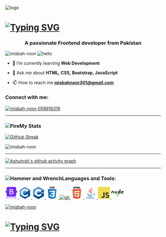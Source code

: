 ![logo](https://kaiz-in.com/wp-content/uploads/elementor/thumbs/Technology-LinkedIn-Cover-Banner-4-qm7lhvr4a1uwwh4z6dq6vfk4x3l7slydmd0k3jnomw.png)


<h1 align="left">
<a href="https://git.io/typing-svg"><img src="https://readme-typing-svg.demolab.com?font=Exo+2&weight=500&size=39&duration=2000&pause=1000&color=EE2B6E&width=780&height=60&lines=Hey!+I+am+Misbah+Noor!+;Frontend+Web+Developer.+.+.+💻" alt="Typing SVG" /></a>
</h1>

<h3 align="center">A passionate Frontend developer from Pakistan</h3>

<img align="right" alt="hello" width="400" src="https://user-images.githubusercontent.com/74038190/221352989-518609ab-b4d1-459e-929f-a08cd2bd9b3c.gif">
<p align="left"> <img src="https://komarev.com/ghpvc/?username=misbah-noor&label=Profile%20views&color=0e75b6&style=flat" alt="misbah-noor" /> </p>


- 🌱 I’m currently learning **Web Development**

- 💬 Ask me about **HTML, CSS, Bootstrap, JavaScript**

- 📫 How to reach me **misbahnoor301@gmail.com**

<h3 align="left"> Connect with me:</h3>
<p align="left">
<a href="https://linkedin.com/in/misbah-noor-058916316" target="blank"><img align="center" src="https://raw.githubusercontent.com/rahuldkjain/github-profile-readme-generator/master/src/images/icons/Social/linked-in-alt.svg" alt="misbah-noor-058916316" height="30" width="40" /></a>
</p>

---

<h3 align="left"><img src="https://raw.githubusercontent.com/Tarikul-Islam-Anik/Animated-Fluent-Emojis/master/Emojis/Travel%20and%20places/Fire.png" alt="Fire" width="25" height="25" />My Stats</h3>
<p><a href="https://git.io/streak-stats"><img src="https://streak-stats.demolab.com?user=misbah-noor&theme=neon" alt="GitHub Streak" /></a></p>
<p><img align="center" src="https://github-readme-stats.vercel.app/api/top-langs?username=misbah-noor&theme=radical&show_icons=true&locale=en&layout=compact" alt="misbah-noor" /></p>

---

[![Ashutosh's github activity graph](https://github-readme-activity-graph.vercel.app/graph?username=misbah-noor&bg_color=0d0c0c&color=a8f5f4&line=db0f7c&point=fdfcfc&area=true&hide_border=true)](https://github.com/ashutosh00710/github-readme-activity-graph)

---

<h3 align="left"><img src="https://raw.githubusercontent.com/Tarikul-Islam-Anik/Animated-Fluent-Emojis/master/Emojis/Objects/Hammer%20and%20Wrench.png" alt="Hammer and Wrench" width="25" height="25" />Languages and Tools:</h3>
<p align="left"> <a href="https://getbootstrap.com" target="_blank" rel="noreferrer"> <img src="https://raw.githubusercontent.com/devicons/devicon/master/icons/bootstrap/bootstrap-plain-wordmark.svg" alt="bootstrap" width="40" height="40"/> </a> <a href="https://www.cprogramming.com/" target="_blank" rel="noreferrer"> <img src="https://raw.githubusercontent.com/devicons/devicon/master/icons/c/c-original.svg" alt="c" width="40" height="40"/> </a> <a href="https://www.w3schools.com/cpp/" target="_blank" rel="noreferrer"> <img src="https://raw.githubusercontent.com/devicons/devicon/master/icons/cplusplus/cplusplus-original.svg" alt="cplusplus" width="40" height="40"/> </a> <a href="https://www.w3schools.com/css/" target="_blank" rel="noreferrer"> <img src="https://raw.githubusercontent.com/devicons/devicon/master/icons/css3/css3-original-wordmark.svg" alt="css3" width="40" height="40"/> </a> <a href="https://git-scm.com/" target="_blank" rel="noreferrer"> <img src="https://www.vectorlogo.zone/logos/git-scm/git-scm-icon.svg" alt="git" width="40" height="40"/> </a> <a href="https://www.w3.org/html/" target="_blank" rel="noreferrer"> <img src="https://raw.githubusercontent.com/devicons/devicon/master/icons/html5/html5-original-wordmark.svg" alt="html5" width="40" height="40"/> </a> <a href="https://www.java.com" target="_blank" rel="noreferrer"> <img src="https://raw.githubusercontent.com/devicons/devicon/master/icons/java/java-original.svg" alt="java" width="40" height="40"/> </a> <a href="https://developer.mozilla.org/en-US/docs/Web/JavaScript" target="_blank" rel="noreferrer"> <img src="https://raw.githubusercontent.com/devicons/devicon/master/icons/javascript/javascript-original.svg" alt="javascript" width="40" height="40"/> </a> <a href="https://nodejs.org" target="_blank" rel="noreferrer"> <img src="https://raw.githubusercontent.com/devicons/devicon/master/icons/nodejs/nodejs-original-wordmark.svg" alt="nodejs" width="40" height="40"/> </a> </p>

<p align="left"> <a href="https://github.com/ryo-ma/github-profile-trophy"><img src="https://github-profile-trophy.vercel.app/?username=misbah-noor&theme=radical" alt="misbah-noor" /></a> </p>

<h1 align="left">
<a href="https://git.io/typing-svg"><img src="https://readme-typing-svg.demolab.com?font=Exo+2&weight=500&size=29&duration=2000&pause=1000&color=EE2B6E&vCenter=true&width=680&height=40&lines=Thank+you+for+visiting+my+profile!;Hope+you+like+it!+👩🏻‍💻" alt="Typing SVG" /></a>
</h1>
